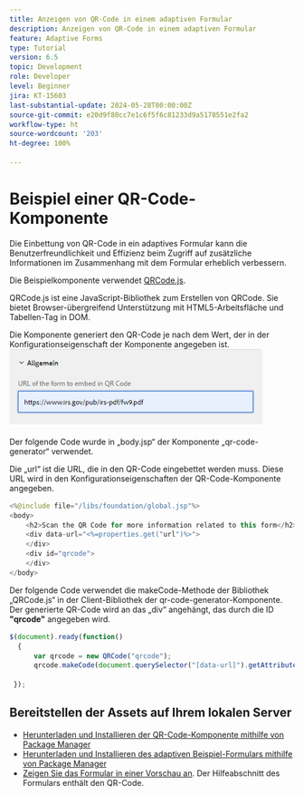 ```yaml
---
title: Anzeigen von QR-Code in einem adaptiven Formular
description: Anzeigen von QR-Code in einem adaptiven Formular
feature: Adaptive Forms
type: Tutorial
version: 6.5
topic: Development
role: Developer
level: Beginner
jira: KT-15603
last-substantial-update: 2024-05-28T00:00:00Z
source-git-commit: e20d9f80cc7e1c6f5f6c81233d9a5178551e2fa2
workflow-type: ht
source-wordcount: '203'
ht-degree: 100%

---
```


# Beispiel einer QR-Code-Komponente

Die Einbettung von QR-Code in ein adaptives Formular kann die Benutzerfreundlichkeit und Effizienz beim Zugriff auf zusätzliche Informationen im Zusammenhang mit dem Formular erheblich verbessern.

Die Beispielkomponente verwendet [QRCode.js](https://davidshimjs.github.io/qrcodejs/).

QRCode.js ist eine JavaScript-Bibliothek zum Erstellen von QRCode. Sie bietet Browser-übergreifend Unterstützung mit HTML5-Arbeitsfläche und Tabellen-Tag in DOM.

Die Komponente generiert den QR-Code je nach dem Wert, der in der Konfigurationseigenschaft der Komponente angegeben ist.
![Bild](assets/qr-code-url.png)

Der folgende Code wurde in „body.jsp“ der Komponente „qr-code-generator“ verwendet.

Die „url“ ist die URL, die in den QR-Code eingebettet werden muss. Diese URL wird in den Konfigurationseigenschaften der QR-Code-Komponente angegeben.

```java
<%@include file="/libs/foundation/global.jsp"%>
<body>
    <h2>Scan the QR Code for more information related to this form</h2>
    <div data-url="<%=properties.get("url")%>">
    </div>
    <div id="qrcode">
    </div>
</body>
```



Der folgende Code verwendet die makeCode-Methode der Bibliothek „QRCode.js“ in der Client-Bibliothek der qr-code-generator-Komponente. Der generierte QR-Code wird an das „div“ angehängt, das durch die ID **&quot;qrcode&quot;** angegeben wird.

```javascript
$(document).ready(function()
  {
      var qrcode = new QRCode("qrcode");
      qrcode.makeCode(document.querySelector("[data-url]").getAttribute("data-url"));
      
 });
```

## Bereitstellen der Assets auf Ihrem lokalen Server

* [Herunterladen und Installieren der QR-Code-Komponente mithilfe von Package Manager](assets/qrcode.zip)
* [Herunterladen und Installieren des adaptiven Beispiel-Formulars mithilfe von Package Manager](assets/form-with-qr-code.zip)
* [Zeigen Sie das Formular in einer Vorschau an](http://localhost:4502/content/dam/formsanddocuments/qrcode/w9form/jcr:content?wcmmode=disabled). Der Hilfeabschnitt des Formulars enthält den QR-Code.


